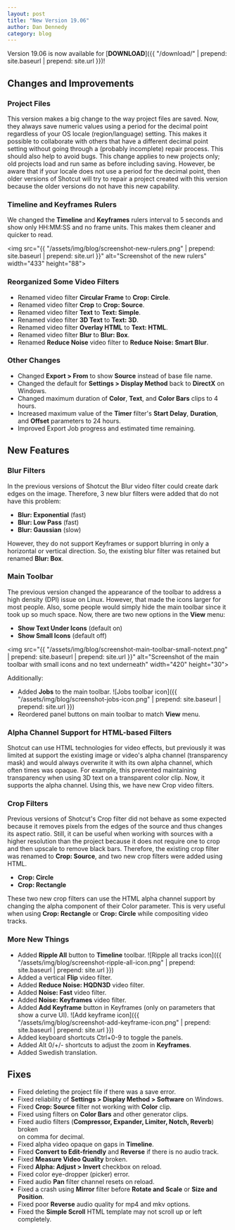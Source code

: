 ```yaml
---
layout: post
title: "New Version 19.06"
author: Dan Dennedy
category: blog
---
```


Version 19.06 is now available for [**DOWNLOAD**]({{ "/download/" | prepend: site.baseurl | prepend: site.url }})!

## Changes and Improvements

### Project Files

This version makes a big change to the way project files are saved. Now, they
always save numeric values using a period for the decimal point regardless of
your OS locale (region/language) setting. This makes it possible to collaborate
with others that have a different decimal point setting without going through a
(probably incomplete) repair process. This should also help to avoid bugs. This
change applies to new projects only; old projects load and run same as before
including saving. However, be aware that if your locale does not use a period
for the decimal point, then older versions of Shotcut will try to repair a
project created with this version because the older versions do not have this
new capability.

### Timeline and Keyframes Rulers

We changed the **Timeline** and **Keyframes** rulers interval to 5 seconds and
show only HH:MM:SS and no frame units. This makes them cleaner and quicker to
read.
  
<img src="{{ "/assets/img/blog/screenshot-new-rulers.png" | prepend: site.baseurl | prepend: site.url }}"
alt="Screenshot of the new rulers" width="433" height="88">

### Reorganized Some Video Filters

- Renamed video filter **Circular Frame** to **Crop: Circle**.
- Renamed video filter **Crop** to **Crop: Source**.
- Renamed video filter **Text** to **Text: Simple**.
- Renamed video filter **3D Text** to **Text: 3D**.
- Renamed video filter **Overlay HTML** to **Text: HTML**.
- Renamed video filter **Blur** to **Blur: Box**.
- Renamed **Reduce Noise** video filter to **Reduce Noise: Smart Blur**.

### Other Changes

- Changed **Export > From** to show **Source** instead of base file name.
- Changed the default for **Settings > Display Method** back to **DirectX** on
Windows.
- Changed maximum duration of **Color**, **Text**, and **Color Bars** clips to
4 hours.
- Increased maximum value of the **Timer** filter's **Start Delay**,
**Duration**, and **Offset** parameters to 24 hours.
- Improved Export Job progress and estimated time remaining.

## New Features

### Blur Filters

In the previous versions of Shotcut the Blur video filter could create dark
edges on the image. Therefore, 3 new blur filters were added that do not
have this problem:

- **Blur: Exponential** (fast)
- **Blur: Low Pass** (fast)
- **Blur: Gaussian** (slow)

However, they do not support Keyframes or support blurring in only a horizontal
or vertical direction. So, the existing blur filter was retained but renamed
**Blur: Box**.

### Main Toolbar

The previous version changed the appearance of the toolbar to address a high
density (DPI) issue on Linux. However, that made the icons larger for most 
people. Also, some people would simply hide the main toolbar since it took up
so much space. Now, there are two new options in the **View** menu:

- **Show Text Under Icons** (default on)
- **Show Small Icons** (default off)

<img src="{{ "/assets/img/blog/screenshot-main-toolbar-small-notext.png" | prepend: site.baseurl | prepend: site.url }}"
alt="Screenshot of the main toolbar with small icons and no text underneath" width="420" height="30">

Additionally:

- Added **Jobs** to the main toolbar.
 ![Jobs toolbar icon]({{ "/assets/img/blog/screenshot-jobs-icon.png" | prepend: site.baseurl | prepend: site.url }})
- Reordered panel buttons on main toolbar to match **View** menu.

### Alpha Channel Support for HTML-based Filters

Shotcut can use HTML technologies for video effects, but previously it was 
limited at support the existing image or video's alpha channel (transparency
mask) and would always overwrite it with its own alpha channel, which often
times was opaque. For example, this prevented maintaining transparency when
using 3D text on a transparent color clip. Now, it supports the alpha channel.
Using this, we have new Crop video filters.

### Crop Filters

Previous versions of Shotcut's Crop filter did not behave as some expected
because it removes pixels from the edges of the source and thus changes its
aspect ratio. Still, it can be useful when working with sources with a
higher resolution than the project because it does not require one to crop and
then upscale to remove black bars. Therefore, the existing crop filter was
renamed to **Crop: Source**, and two new crop filters were added using HTML.

- **Crop: Circle**
- **Crop: Rectangle**

These two new crop filters can use the HTML alpha channel support by changing
the alpha component of their Color parameter. This is very useful when using 
**Crop: Rectangle** or **Crop: Circle** while compositing video tracks.

### More New Things

- Added **Ripple All** button to **Timeline** toolbar. ![Ripple all tracks icon]({{ "/assets/img/blog/screenshot-ripple-all-icon.png" | prepend: site.baseurl | prepend: site.url }})
- Added a vertical **Flip** video filter.
- Added **Reduce Noise: HQDN3D** video filter.
- Added **Noise: Fast** video filter.
- Added **Noise: Keyframes** video filter.
- Added **Add Keyframe** button in Keyframes (only on parameters that show a
  curve UI). ![Add keyframe icon]({{ "/assets/img/blog/screenshot-add-keyframe-icon.png" | prepend: site.baseurl | prepend: site.url }})
- Added keyboard shortcuts Ctrl+0-9 to toggle the panels.
- Added Alt 0/+/- shortcuts to adjust the zoom in **Keyframes**.
- Added Swedish translation.

## Fixes

- Fixed deleting the project file if there was a save error.
- Fixed reliability of **Settings > Display Method > Software** on Windows.
- Fixed **Crop: Source** filter not working with **Color** clip.
- Fixed using filters on **Color Bars** and other generator clips.
- Fixed audio filters (**Compressor, Expander, Limiter, Notch, Reverb**) broken\
on comma for decimal.
- Fixed alpha video opaque on gaps in **Timeline**.
- Fixed **Convert to Edit-friendly** and **Reverse** if there is no audio track.
- Fixed **Measure Video Quality** broken.
- Fixed **Alpha: Adjust > Invert** checkbox on reload.
- Fixed color eye-dropper (picker) error.
- Fixed audio **Pan** filter channel resets on reload.
- Fixed a crash using **Mirror** filter before **Rotate and Scale** or **Size
and Position**.
- Fixed poor **Reverse** audio quality for mp4 and mkv options.
- Fixed the **Simple Scroll** HTML template may not scroll up or left completely.
